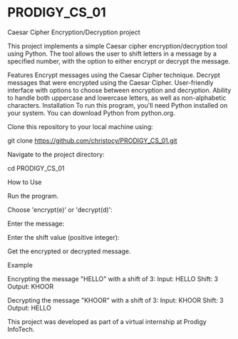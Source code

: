 # PRODIGY_CS_01
Caesar Cipher Encryption/Decryption project

This project implements a simple Caesar cipher encryption/decryption tool using Python. The tool allows the user to shift letters in a message by a specified number, with the option to either encrypt or decrypt the message.

Features
Encrypt messages using the Caesar Cipher technique.
Decrypt messages that were encrypted using the Caesar Cipher.
User-friendly interface with options to choose between encryption and decryption.
Ability to handle both uppercase and lowercase letters, as well as non-alphabetic characters.
Installation
To run this program, you'll need Python installed on your system. You can download Python from python.org.

Clone this repository to your local machine using:

git clone https://github.com/christocy/PRODIGY_CS_01.git

Navigate to the project directory:

cd PRODIGY_CS_01

How to Use

Run the program.

Choose 'encrypt(e)' or 'decrypt(d)':

Enter the message: 

Enter the shift value (positive integer): 

Get the encrypted or decrypted message.

Example

Encrypting the message "HELLO" with a shift of 3:
Input: HELLO
Shift: 3
Output: KHOOR

Decrypting the message "KHOOR" with a shift of 3:
Input: KHOOR
Shift: 3
Output: HELLO

This project was developed as part of a virtual internship at Prodigy InfoTech.
